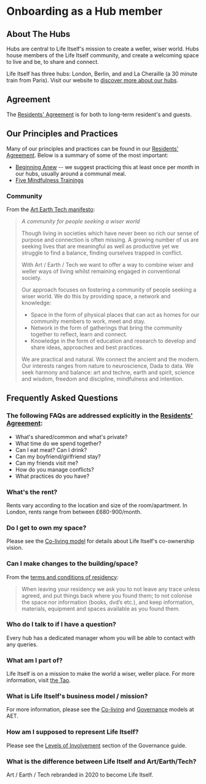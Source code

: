 # Onboarding as a Hub member 

## About The Hubs

Hubs are central to Life Itself's mission to create a weller, wiser world. Hubs house members of the Life Itself community, and create a welcoming space to live and be, to share and connect. 

Life Itself has three hubs: London, Berlin, and and La Cheraille (a 30 minute train from Paris). Visit our website to [discover more about our hubs](https://artearthtech.com/hubs/). 

## Agreement

The [Residents' Agreement](./agreement/) is for both to long-term resident's and guests.

## Our Principles and Practices

Many of our principles and practices can be found in our [Residents' Agreement](./agreement/). Below is a summary of some of the most important:

* [Beginning Anew][ba] -- we suggest practicing this at least once per month in our hubs, usually around a communal meal. 
* [Five Mindfulness Trainings][5mt]

[ba]: /beginning-anew/
[5mt]: /five-mindfulness-trainings/

### Community

From the [Art Earth Tech manifesto](https://artearthtech.com/manifesto/):

>_A community for people seeking a wiser world_
>
>Though living in societies which have never been so rich our sense of purpose and connection is often missing. A growing number of us are seeking lives that are meaningful as well as productive yet we struggle to find a balance, finding ourselves trapped in conflict.
>
>With Art / Earth / Tech we want to offer a way to combine wiser and weller ways of living whilst remaining engaged in conventional society.
>
>Our approach focuses on fostering a community of people seeking a wiser world. We do this by providing space, a network and knowledge: 
>* Space in the form of physical places that can act as homes for our community members to work, meet and stay. 
>* Network in the form of gatherings that bring the community together to reflect, learn and connect. 
>* Knowledge in the form of education and research to develop and share ideas, approaches and best practices.
>
>We are practical and natural. We connect the ancient and the modern. Our interests ranges from nature to neuroscience, Dada to data. We seek harmony and balance: art and techne, earth and spirit, science and wisdom, freedom and discipline, mindfulness and intention. 


## Frequently Asked Questions

### The following FAQs are addressed explicitly in the [Residents' Agreement](https://tao.artearthtech.com/agreement/):

* What's shared/common and what's private? 
* What time do we spend together? 
* Can I eat meat? Can I drink?
* Can my boyfriend/girlfriend stay?
* Can my friends visit me?
* How do you manage conflicts?
* What practices do you have?

### What's the rent?

Rents vary according to the location and size of the room/apartment. In London, rents range from between £680-900/month. 

### Do I get to own my space?

Please see the [Co-living model](https://tao.artearthtech.com/coliving) for details about Life Itself's co-ownership vision. 

### Can I make changes to the building/space?

From the [terms and conditions of residency](https://artearthtech.com/hubs/apply/):
>When leaving your residency we ask you to not leave any trace unless agreed, and put things back where you found them; to not colonise the space nor information (books, dvd’s etc.), and keep information, materials, equipment and spaces available as you found them.

### Who do I talk to if I have a question?

Every hub has a dedicated manager whom you will be able to contact with any queries. 

### What am I part of?

Life Itself is on a mission to make the world a wiser, weller place. For more information, visit [the Tao](https://tao.artearthtech.com/). 

### What is Life Itself's business model / mission?

For more information, please see the [Co-living](https://tao.artearthtech.com/coliving) and [Governance](https://tao.artearthtech.com/governance) models at AET.

### How am I supposed to represent Life Itself? 

Please see the [Levels of Involvement](https://tao.artearthtech.com/governance/#levels-of-involvement) section of the Governance guide.

### What is the difference between Life Itself and Art/Earth/Tech?

Art / Earth / Tech rebranded in 2020 to become Life Itself.